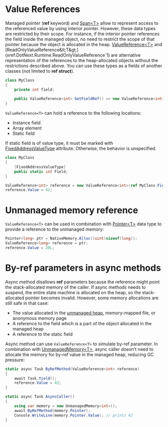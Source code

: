 Value References
====
Managed pointer (**ref** keyword) and [Span&lt;T&gt;](https://learn.microsoft.com/en-us/dotnet/api/system.span-1) allow to represent access to the referenced value by using interior pointer. However, these data types are restricted by their scope. For instance, if the interior pointer references the field inside the managed object, no need to restrict the scope of that pointer because the object is allocated in the heap.
[ValueReference&lt;T&gt;](xref:DotNext.Runtime.ValueReference`1) and [ReadOnlyValueReference&lt;T&gt;](xref:DotNext.Runtime.ReadOnlyValueReference`1) are alternative representation of the references to the heap-allocated objects without the restrictions described above. You can use these types as a fields of another classes (not limited to **ref struct**).

```csharp
class MyClass
{
    private int field;
    
    public ValueReference<int> GetFieldRef() => new ValueReference<int>(this, ref field);
}
```

`ValueReference<T>` can hold a reference to the following locations:
* Instance field
* Array element
* Static field

If static field is of value type, it must be marked with [FixedAddressValueType](https://learn.microsoft.com/en-us/dotnet/api/system.runtime.compilerservices.fixedaddressvaluetypeattribute) attribute. Otherwise, the behavior is unspecified.
```csharp
class MyClass
{
    [FixedAddressValueType]
    public static int Field;
}

ValueReference<int> reference = new ValueReference<int>(ref MyClass.Field);
reference.Value = 42;
```

# Unmanaged memory reference
`ValueReference<T>` can be used in combination with [Pointer&lt;T&gt;](xref:DotNext.Runtime.InteropServices.Pointer`1) data type to provide a reference to the unmanaged memory:
```csharp
Pointer<long> ptr = NativeMemory.Alloc((uint)sizeof(long));
ValueReference<long> reference = ptr;
reference.Value = 20L;
```

# By-ref parameters in async methods
Async method disallows **ref** parameters because the reference might point the stack-allocated memory of the caller. If async methods needs to suspend, the entire state machine is allocated on the heap, so the stack-allocated pointer becomes invalid. However, some memory allocations are still safe in that case:
* The value allocated in the [unmanaged heap](https://learn.microsoft.com/en-us/dotnet/api/system.runtime.interopservices.nativememory), memory-mapped file, or anonymous memory page
* A reference to the field which is a part of the object allocated in the managed heap
* A reference to the static field

Async method can use `ValueReference<T>` to simulate by-ref parameter. In combination with [UnmanagedMemory&lt;T&gt;](xref:DotNext.Runtime.InteropServices.UnmanagedMemory`1), async caller doesn't need to allocate the memory for by-ref value in the managed heap, reducing GC pressure:
```csharp
static async Task ByRefMethod(ValueReference<int> reference)
{
    await Task.Yield();
    reference.Value = 42;
}

static async Task AsyncCaller()
{
    using var memory = new UnmanagedMemory<int>();
    await ByRefMethod(memory.Pointer);
    Console.WriteLine(memory.Pointer.Value); // prints 42
}
```